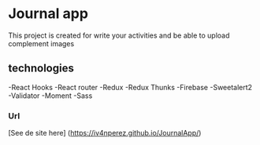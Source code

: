 # Journal app

This project is created for write your activities and be able to upload complement images

## technologies

-React Hooks
-React router
-Redux
-Redux Thunks
-Firebase
-Sweetalert2
-Validator
-Moment
-Sass

### Url

[See de site here] (https://iv4nperez.github.io/JournalApp/)